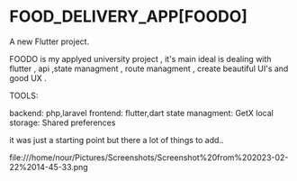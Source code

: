 # FOOD_DELIVERY_APP[FOODO]

A new Flutter project.

FOODO is my applyed university project , it's main ideal is dealing with flutter , api ,state managment , route managment , create beautiful UI's
and good UX . 

TOOLS:

backend:  php,laravel
frontend: flutter,dart 
state managment: GetX
local storage: Shared preferences

it was just a starting point but there a lot of things to add..

file:///home/nour/Pictures/Screenshots/Screenshot%20from%202023-02-22%2014-45-33.png


